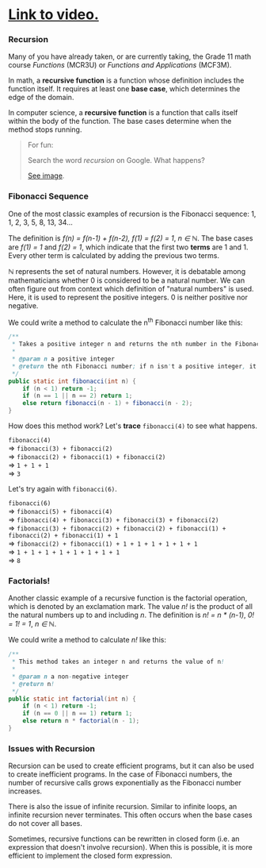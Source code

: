 # [Link to video.](TODO)

### Recursion

Many of you have already taken, or are currently taking, the Grade 11 math course *Functions* (MCR3U) or *Functions and Applications* (MCF3M).

In math, a **recursive function** is a function whose definition includes the function itself. It requires at least one **base case**, which determines the edge of the domain.

In computer science, a **recursive function** is a function that calls itself within the body of the function. The base cases determine when the method stops running.

> For fun:
> 
> Search the word *recursion* on Google. What happens?
> 
> [See image](../Images/Recursion.png).

### Fibonacci Sequence

One of the most classic examples of recursion is the Fibonacci sequence: 1, 1, 2, 3, 5, 8, 13, 34...

The definition is *f(n) = f(n-1) + f(n-2), f(1) = f(2) = 1*, *n ∈ ℕ*. The base cases are *f(1) = 1* and *f(2) = 1*, which indicate that the first two **terms** are 1 and 1. Every other term is calculated by adding the previous two terms.

*ℕ* represents the set of natural numbers. However, it is debatable among mathematicians whether 0 is considered to be a natural number. We can often figure out from context which definition of "natural numbers" is used. Here, it is used to represent the positive integers. 0 is neither positive nor negative.

We could write a method to calculate the n<sup>th</sup> Fibonacci number like this:

```java
/**
 * Takes a positive integer n and returns the nth number in the Fibonacci sequence.
 *
 * @param n a positive integer
 * @return the nth Fibonacci number; if n isn't a positive integer, it returns -1
 */
public static int fibonacci(int n) {
    if (n < 1) return -1;
    if (n == 1 || n == 2) return 1;
    else return fibonacci(n - 1) + fibonacci(n - 2);
}
```

How does this method work? Let's **trace** `fibonacci(4)` to see what happens.

`fibonacci(4)`    
=> `fibonacci(3) + fibonacci(2)`    
=> `fibonacci(2) + fibonacci(1) + fibonacci(2)`    
=> `1 + 1 + 1`    
=> `3`

Let's try again with `fibonacci(6)`.

`fibonacci(6)`    
=> `fibonacci(5) + fibonacci(4)`    
=> `fibonacci(4) + fibonacci(3) + fibonacci(3) + fibonacci(2)`    
=> `fibonacci(3) + fibonacci(2) + fibonacci(2) + fibonacci(1) + fibonacci(2) + fibonacci(1) + 1`    
=> `fibonacci(2) + fibonacci(1) + 1 + 1 + 1 + 1 + 1 + 1`    
=> `1 + 1 + 1 + 1 + 1 + 1 + 1 + 1`    
=> `8`

### Factorials!

Another classic example of a recursive function is the factorial operation, which is denoted by an exclamation mark. The value *n!* is the product of all the natural numbers up to and including *n*. The definition is *n! = n \* (n-1)*, *0! = 1! = 1*, *n ∈ ℕ*. 

We could write a method to calculate *n!* like this:
```java
/**
 * This method takes an integer n and returns the value of n!
 *
 * @param n a non-negative integer
 * @return n!
 */
public static int factorial(int n) {
    if (n < 1) return -1;
    if (n == 0 || n == 1) return 1;
    else return n * factorial(n - 1);
}
```

### Issues with Recursion

Recursion can be used to create efficient programs, but it can also be used to create inefficient programs. In the case of Fibonacci numbers, the number of recursive calls grows exponentially as the Fibonacci number increases.

There is also the issue of infinite recursion. Similar to infinite loops, an infinite recursion never terminates. This often occurs when the base cases do not cover all bases.

Sometimes, recursive functions can be rewritten in closed form (i.e. an expression that doesn't involve recursion). When this is possible, it is more efficient to implement the closed form expression.
